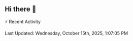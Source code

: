 ## Hi there 👋

⚡ Recent Activity
<!--RECENT_ACTIVITY:start-->
<!--RECENT_ACTIVITY:end-->
<!--RECENT_ACTIVITY:last_update-->
Last Updated: Wednesday, October 15th, 2025, 1:07:05 PM
<!--RECENT_ACTIVITY:last_update_end-->
